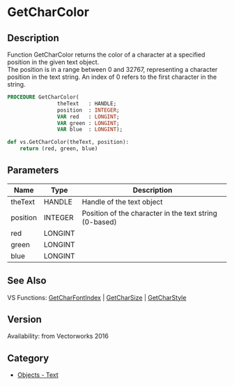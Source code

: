 # GetCharColor

## Description
Function GetCharColor returns the color of a character at a specified position in the given text object.<BR>
The position is in a range between 0 and 32767, representing a character position in the text string. An index of 0 refers to the first character in the string.

```pascal
PROCEDURE GetCharColor(
				theText   : HANDLE;
				position  : INTEGER;
				VAR red   : LONGINT;
				VAR green : LONGINT;
				VAR blue  : LONGINT);
```

```python
def vs.GetCharColor(theText, position):
    return (red, green, blue)
```

## Parameters
|Name|Type|Description|
|---|---|---|
|theText|HANDLE|Handle of the text object|
|position|INTEGER|Position of the character in the text string (0-based)|
|red|LONGINT|   |
|green|LONGINT|   |
|blue|LONGINT|   |

## See Also
VS Functions:
[GetCharFontIndex](GetCharFontIndex.md) 
| [GetCharSize](GetCharSize.md) 
| [GetCharStyle](GetCharStyle.md)

## Version
Availability: from Vectorworks 2016

## Category
* [Objects - Text](../Categories/Objects%20-%20Text.md)
